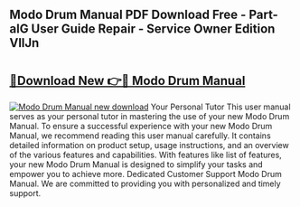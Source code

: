 ## Modo Drum Manual PDF Download Free - Part-alG User Guide Repair - Service Owner Edition VllJn

# <h2><a href="http://cf27323.oget.top/?id=Modo+Drum+Manual">🔗Download New 👉🔴 Modo Drum Manual</a></h2>

[![Modo Drum Manual new download](https://i.imgur.com/5g1atiW.png)](http://cf27323.oget.top/?id=Modo+Drum+Manual)
Your Personal Tutor This user manual serves as your personal tutor in mastering the use of your new Modo Drum Manual. To ensure a successful experience with your new Modo Drum Manual, we recommend reading this user manual carefully. It contains detailed information on product setup, usage instructions, and an overview of the various features and capabilities. With features like list of features, your new Modo Drum Manual is designed to simplify your tasks and empower you to achieve more. Dedicated Customer Support Modo Drum Manual. We are committed to providing you with personalized and timely support.

